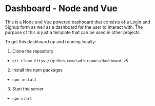 # Dashboard - Node and Vue
This is a Node and Vue powered dashboard that consists of a Login and Signup form as well as a dashboard for the user to interact with.
The purpose of this is just a template that can be used in other projects.

To get this dashboard up and running locally:
1. Clone the repository 
- `git clone https://github.com/sadlerjames/dashboard-v5`
2. Install the npm packages
- `npm install`
3. Start the server
- `npm start`
